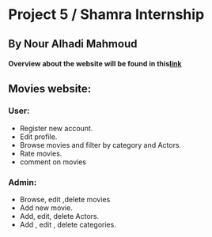 Project 5 / Shamra Internship
=============================

## By Nour Alhadi Mahmoud
#### Overview about the website will be found in this[link](el_movies.pdf)

## Movies website:

### User:

* Register new account.
* Edit profile.
* Browse movies and filter by category and Actors.
* Rate movies.
* comment on movies

### Admin:

* Browse, edit ,delete movies
* Add new movie.
* Add, edit, delete Actors.
* Add , edit , delete categories.
